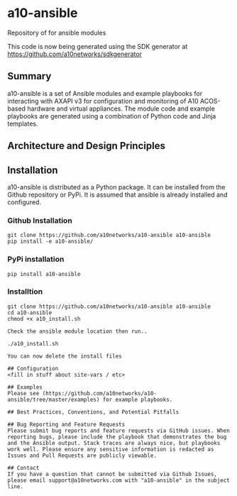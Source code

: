# a10-ansible
Repository of for ansible modules

This code is now being generated using the SDK generator at https://github.com/a10networks/sdkgenerator

## Summary
a10-ansible is a set of Ansible modules and example playbooks for interacting with AXAPI v3 for configuration and monitoring of A10 ACOS-based hardware and virtual appliances. The module code and example playbooks are generated using a combination of Python code and Jinja templates.

## Architecture and Design Principles
<Fill in>

## Installation
a10-ansible is distributed as a Python package. It can be installed from the Github repository or PyPi. It is assumed that ansible is already installed and configured.

### Github Installation
~~~
git clone https://github.com/a10networks/a10-ansible a10-ansible
pip install -e a10-ansible/
~~~
### PyPi installation
~~~
pip install a10-ansible
~~~

### Installtion
~~~
git clone https://github.com/a10networks/a10-ansible a10-ansible
cd a10-ansible 
chmod +x a10_install.sh

Check the ansible module location then run..

./a10_install.sh

You can now delete the install files 

## Configuration
<fill in stuff about site-vars / etc>

## Examples
Please see (https://github.com/a10networks/a10-ansible/tree/master/examples) for example playbooks.

## Best Practices, Conventions, and Potential Pitfalls

## Bug Reporting and Feature Requests
Please submit bug reports and feature requests via GitHub issues. When reporting bugs, please include the playbook that demonstrates the bug and the Ansible output. Stack traces are always nice, but playbooks work well. Please ensure any sensitive information is redacted as Issues and Pull Requests are publicly viewable.

## Contact
If you have a question that cannot be submitted via Github Issues, please email support@a10networks.com with "a10-ansible" in the subject line. 

